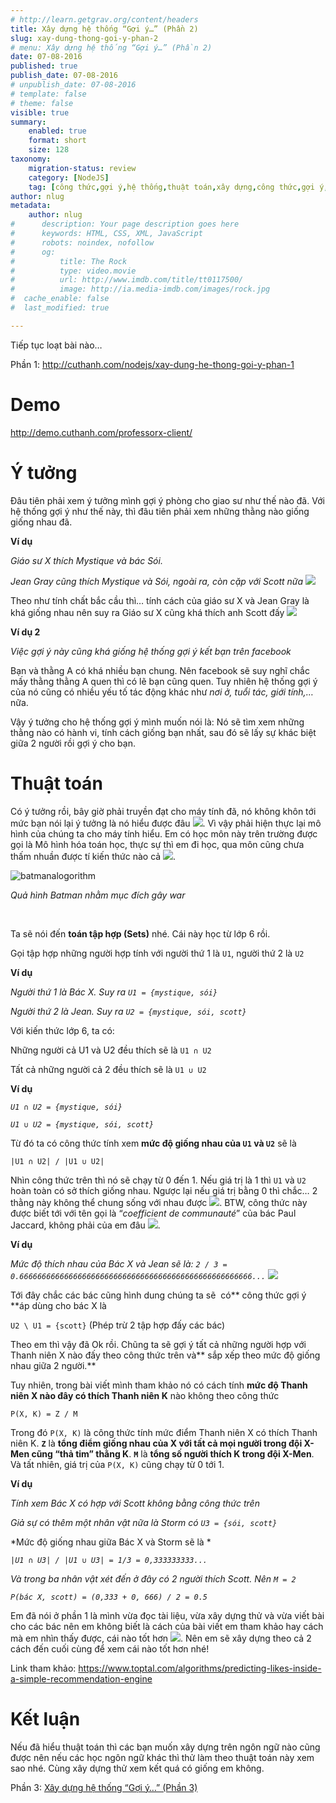 ```yaml
---
# http://learn.getgrav.org/content/headers
title: Xây dựng hệ thống “Gợi ý…” (Phần 2)
slug: xay-dung-thong-goi-y-phan-2
# menu: Xây dựng hệ thống “Gợi ý…” (Phần 2)
date: 07-08-2016
published: true
publish_date: 07-08-2016
# unpublish_date: 07-08-2016
# template: false
# theme: false
visible: true
summary:
    enabled: true
    format: short
    size: 128
taxonomy:
    migration-status: review
    category: [NodeJS]
    tag: [công thức,gợi ý,hệ thống,thuật toán,xây dựng,công thức,gợi ý,hệ thống,thuật toán,xây dựng]
author: nlug
metadata:
    author: nlug
#      description: Your page description goes here
#      keywords: HTML, CSS, XML, JavaScript
#      robots: noindex, nofollow
#      og:
#          title: The Rock
#          type: video.movie
#          url: http://www.imdb.com/title/tt0117500/
#          image: http://ia.media-imdb.com/images/rock.jpg
#  cache_enable: false
#  last_modified: true

---
```


Tiếp tục loạt bài nào…

Phần 1: <http://cuthanh.com/nodejs/xay-dung-he-thong-goi-y-phan-1>

# Demo

<http://demo.cuthanh.com/professorx-client/>

# Ý tưởng

Đâu tiên phải xem ý tưởng mình gợi ý phòng cho giao sư như thế nào đã. Với hệ thống gợi ý như thế này, thì đâu tiên phải xem những thằng nào giống giống nhau đã.

**Ví dụ**

*Giáo sư X thích Mystique và bác Sói.*

*Jean Gray cũng thích Mystique và Sói, ngoài ra, còn cặp với Scott nữa ![](http://cuthanh.com/wp-content/uploads/lm-easy-emoticons/emoticons-custom/9ea612b30dc12f06939a01c96f151dc3.png)*

Theo như tính chất bắc cầu thì… tính cách của giáo sư X và Jean Gray là khá giống nhau nên suy ra Giáo sư X cũng khá thích anh Scott đấy ![](http://cuthanh.com/wp-content/uploads/lm-easy-emoticons/emoticons-custom/aa9d71a4e03ce5ef22cd34781a848aae.png)

**Ví dụ 2**

*Việc gợi ý này cũng khá giống hệ thống gợi ý kết bạn trên facebook*

Bạn và thằng A có khá nhiều bạn chung. Nên facebook sẽ suy nghĩ chắc mấy thằng thằng A quen thì có lẽ bạn cũng quen. Tuy nhiên hệ thống gợi ý của nó cũng có nhiều yếu tố tác động khác như *nơi ở, tuổi tác, giới tính,…* nữa.

Vậy ý tưởng cho hệ thống gợi ý mình muốn nói là: Nó sẽ tìm xem những thằng nào có hành vi, tính cách giống bạn nhất, sau đó sẽ lấy sự khác biệt giữa 2 người rồi gợi ý cho bạn.

# Thuật toán

Có ý tưởng rồi, bây giờ phải truyền đạt cho máy tính đã, nó không khôn tới mức bạn nói lại ý tưởng là nó hiểu được đâu ![](http://cuthanh.com/wp-content/uploads/lm-easy-emoticons/emoticons-custom/3d4972d841d550c8b185c81dca71230b.png). Vì vậy phải hiện thực lại mô hình của chúng ta cho máy tính hiểu. Em có học môn này trên trường được gọi là Mô hình hóa toán học, thực sự thì em đi học, qua môn cũng chưa thấm nhuần được tí kiến thức nào cả ![](http://cuthanh.com/wp-content/uploads/lm-easy-emoticons/emoticons-custom/1a5e76df614241c5f0257f9bb3d73b19.png).

![batmanalogorithm](http://cuthanh.com/wp-content/uploads/2016/08/batmanalogorithm.jpg)

*Quả hình Batman nhằm mục đích gây war*

 

Ta sẽ nói đến **toán tập hợp (Sets)** nhé. Cái này học từ lớp 6 rồi.

Gọi tập hợp những người hợp tính với người thứ 1 là `U1`, người thứ 2 là `U2`

**Ví dụ**

*Người thứ 1 là Bác X. Suy ra `U1 = {mystique, sói}`*

*Người thứ 2 là Jean. Suy ra `U2 = {mystique, sói, scott}`*

Với kiến thức lớp 6, ta có:

Những người cả U1 và U2 đều thích sẽ là `U1 ∩ U2`

Tất cả những người cả 2 đều thích sẽ là `U1 ∪ U2`

**Ví dụ**

*`U1 ∩ U2 = {mystique, sói}`*

*`U1 ∪ U2 = {mystique, sói, scott}`*

Từ đó ta có công thức tính xem **mức độ giống nhau của `U1` và `U2`** sẽ là

`|U1 ∩ U2| / |U1 ∪ U2|`

Nhìn công thức trên thì nó sẽ chạy từ 0 đến 1. Nếu giá trị là 1 thì `U1` và `U2` hoàn toàn có sở thích giống nhau. Ngược lại nếu giá trị bằng 0 thì chắc… 2 thằng này không thể chung sống với nhau được ![](http://cuthanh.com/wp-content/uploads/lm-easy-emoticons/emoticons-custom/6f80ebee4d029216826f7c9af17e0a24.png). BTW, công thức này được biết tới với tên gọi là “*coefficient de communauté*” của bác Paul Jaccard, không phải của em đâu ![](http://cuthanh.com/wp-content/uploads/lm-easy-emoticons/emoticons-custom/6ef225eb223b6df4166606abf92bde83.png).

**Ví dụ**

*Mức độ thích nhau của Bác X và Jean sẽ là: `2 / 3 = 0.6666666666666666666666666666666666666666666666666666...` ![](http://cuthanh.com/wp-content/uploads/lm-easy-emoticons/emoticons-custom/1a5e76df614241c5f0257f9bb3d73b19.png)*

Tới đây chắc các bác cũng hình dung chúng ta sẽ  có** công thức gợi ý **áp dùng cho bác X là

`U2 \ U1 = {scott}` (Phép trừ 2 tập hợp đấy các bác)

Theo em thì vậy đã Ok rồi. Chũng ta sẽ gợi ý tất cả những người hợp với Thanh niên X nào đấy theo công thức trên và** sắp xếp theo mức độ giống nhau giữa 2 người.**

Tuy nhiên, trong bài viết mình tham khảo nó có cách tính **mức độ Thanh niên X nào đây có thích Thanh niên K** nào không theo công thức

`P(X, K) = Z / M`

Trong đó `P(X, K)` là công thức tính mức điểm Thanh niên X có thích Thanh niên K. **`Z`** là **tổng điểm giống nhau của X với tất cả mọi người trong đội X-Men cũng “thả tim” thằng K**. **`M`** là **tổng số người thích K trong đội X-Men**. Và tất nhiên, giá trị của `P(X, K)` cũng chạy từ 0 tới 1.

**Ví dụ**

*Tính xem Bác X có hợp với Scott không bằng công thức trên*

*Giả sự có thêm một nhân vật nữa là Storm có `U3 = {sói, scott}`*

*Mức độ giống nhau giữa Bác X và Storm sẽ là *

*`|U1 ∩ U3| / |U1 ∪ U3| = 1/3 = 0,333333333...`*

*Và trong ba nhân vật xét đến ở đây có 2 người thích Scott. Nên `M = 2`*

*`P(bác X, scott) = (0,333 + 0, 666) / 2 = 0.5`*

Em đã nói ở phần 1 là mình vừa đọc tài liệu, vừa xây dựng thử và vừa viết bài cho các bác nên em không biết là cách của bài viết em tham khảo hay cách mà em nhìn thấy được, cái nào tốt hơn ![](http://cuthanh.com/wp-content/uploads/lm-easy-emoticons/emoticons-custom/080861c0c12b3c87e3cb77a2d91754b8.png). Nên em sẽ xây dựng theo cả 2 cách đến cuối cùng để xem cái nào tốt hơn nhé!

Link tham khảo: <https://www.toptal.com/algorithms/predicting-likes-inside-a-simple-recommendation-engine>

# Kết luận

Nếu đã hiểu thuật toán thì các bạn muốn xây dựng trên ngôn ngữ nào cũng được nên nếu các học ngôn ngữ khác thì thử làm theo thuật toán này xem sao nhé. Cùng xây dựng thử xem kết quá có giống em không.

Phần 3: [Xây dựng hệ thống “Gợi ý…” (Phần 3)](http://cuthanh.com/nodejs/xay-dung-thong-goi-y-phan-3)